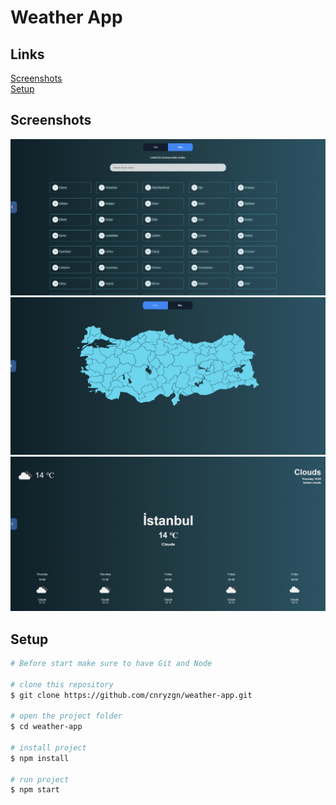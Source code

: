 # Weather App

## Links

[Screenshots](https://github.com/cnryzgn/weather-app#Screenshots)<br>
[Setup](https://github.com/cnryzgn/weather-app#Setup)<br>


## Screenshots
![](https://github.com/cnryzgn/weather-app/blob/main/screenshots/weather-cities.png)
![](https://github.com/cnryzgn/weather-app/blob/main/screenshots/weather-cities-map.png)
![](https://github.com/cnryzgn/weather-app/blob/main/screenshots/weather-city.png)


## Setup
```bash
# Before start make sure to have Git and Node

# clone this repository
$ git clone https://github.com/cnryzgn/weather-app.git

# open the project folder
$ cd weather-app

# install project
$ npm install

# run project
$ npm start

```
